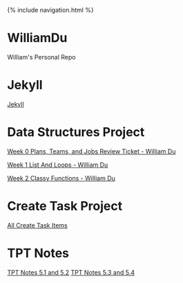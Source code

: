 {% include navigation.html %}  
# WilliamDu
William's Personal Repo

# Jekyll
[Jekyll](https://williamdu22.github.io/WilliamDuRepository/)

# Data Structures Project
[Week 0 Plans, Teams, and Jobs Review Ticket - William Du](https://github.com/WilliamDu22/WilliamDuRepository/issues/1)

[Week 1 List And Loops - William Du](https://github.com/WilliamDu22/WilliamDuRepository/issues/2)

[Week 2 Classy Functions - William Du](https://github.com/WilliamDu22/WilliamDuRepository/issues/4)

# Create Task Project
[All Create Task Items](https://github.com/NoahJ214/Team-Aaiaa-Project-Tri-2/wiki/William-Du-Evaluation-of-Create-Task-Project)

# TPT Notes
[TPT Notes 5.1 and 5.2](https://github.com/WilliamDu22/WilliamDuRepository/wiki/5.1-5.2-Notes)
[TPT Notes 5.3 and 5.4](https://github.com/WilliamDu22/WilliamDuRepository/wiki/5.1-5.2-Notes)
